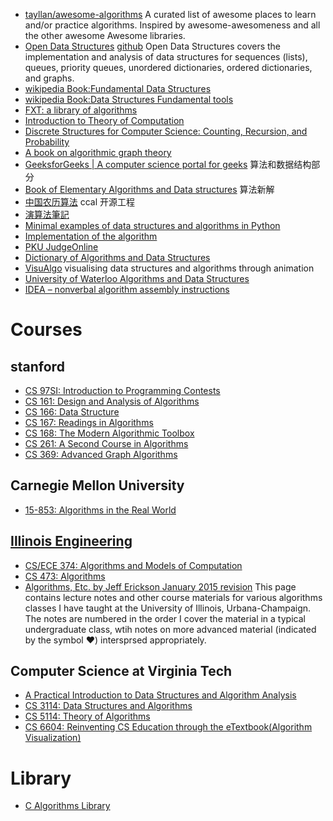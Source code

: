 * [tayllan/awesome-algorithms](https://github.com//tayllan/awesome-algorithms) A curated list of awesome places to learn and/or practice algorithms. Inspired by awesome-awesomeness and all the other awesome Awesome libraries.
* [Open Data Structures](http://opendatastructures.org/)  [github](https://github.com/patmorin/ods) Open Data Structures covers the implementation and analysis of data structures for sequences (lists), queues, priority queues, unordered dictionaries, ordered dictionaries, and graphs.
* [wikipedia Book:Fundamental Data Structures](https://en.wikipedia.org/wiki/Book:Fundamental_Data_Structures)
* [wikipedia Book:Data Structures Fundamental tools](https://en.wikibooks.org/wiki/Data_Structures)
* [FXT: a library of algorithms](http://jjj.de/fxt/fxtpage.html)
* [Introduction to Theory of Computation](http://cglab.ca/~michiel/TheoryOfComputation/)
* [Discrete Structures for Computer Science: Counting, Recursion, and Probability](http://cglab.ca/~michiel/DiscreteStructures/)
* [A book on algorithmic graph theory](https://code.google.com/archive/p/graphbook/)
* [GeeksforGeeks | A computer science portal for geeks](http://www.geeksforgeeks.org/) 算法和数据结构部分
* [Book of Elementary Algorithms and Data structures](https://github.com/liuxinyu95/AlgoXY) 算法新解
* [中国农历算法](http://ccal.chinesebay.com/ccal/index.html) ccal 开源工程
* [演算法筆記](http://www.csie.ntnu.edu.tw/~u91029/)
* [Minimal examples of data structures and algorithms in Python](https://github.com/keon/algorithms)
* [Implementation of the algorithm](https://github.com/zhangzewen/Algorithms)
* [PKU JudgeOnline](http://poj.org/)
* [Dictionary of Algorithms and Data Structures](https://xlinux.nist.gov/dads//)
* [VisuAlgo](https://visualgo.net)  visualising data structures and algorithms through animation
* [University of Waterloo Algorithms and Data Structures](https://ece.uwaterloo.ca/~dwharder/aads/)
* [IDEA – nonverbal algorithm assembly instructions](https://idea-instructions.com/)



# Courses

## stanford

* [CS 97SI: Introduction to Programming Contests](http://web.stanford.edu/class/cs97si/)
* [CS 161: Design and Analysis of Algorithms](http://cs161.stanford.edu/)
* [CS 166: Data Structure](https://web.stanford.edu/class/cs166/)
* [CS 167: Readings in Algorithms](https://cs.stanford.edu/~rishig/courses/s16.html)
* [CS 168: The Modern Algorithmic Toolbox](http://web.stanford.edu/class/cs168/index.html)
* [CS 261: A Second Course in Algorithms](http://theory.stanford.edu/~tim//w16/w16.html)
* [CS 369: Advanced Graph Algorithms](http://theory.stanford.edu/~tim/w08b/w08b.html)

## Carnegie Mellon University

* [15-853: Algorithms in the Real World](http://www.cs.cmu.edu/~guyb/realworld.html)

## [Illinois Engineering](https://courses.engr.illinois.edu/)

* [CS/ECE 374: Algorithms and Models of Computation](https://courses.engr.illinois.edu/cs374)
* [CS 473: Algorithms](https://courses.engr.illinois.edu/cs473)
* [Algorithms, Etc. by Jeff Erickson January 2015 revision](http://web.engr.illinois.edu/~jeffe/teaching/algorithms/) This page contains lecture notes and other course materials for various algorithms classes I have taught at the University of Illinois, Urbana-Champaign. The notes are numbered in the order I cover the material in a typical undergraduate class, wtih notes on more advanced material (indicated by the symbol ♥) intersprsed appropriately.

## Computer Science at Virginia Tech

* [A Practical Introduction to Data Structures and Algorithm Analysis](http://people.cs.vt.edu/~shaffer/Book/)
* [CS 3114: Data Structures and Algorithms](http://courses.cs.vt.edu/cs3114/)
* [CS 5114: Theory of Algorithms](http://courses.cs.vt.edu/~cs5114/)
* [CS 6604: Reinventing CS Education through the eTextbook(Algorithm Visualization)](http://people.cs.vt.edu/~shaffer/CS6604/)

# Library

* [C Algorithms Library](https://github.com/fragglet/c-algorithms/)

